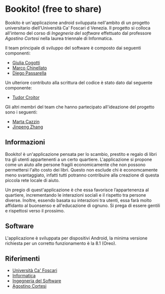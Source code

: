 # Bookito! (free to share)

Bookito è un'applicazione android sviluppata nell'ambito di un progetto universitario diell'Università Ca' Foscari d Venezia. Il progetto si colloca all'interno del corso di *Ingegneria del software* effettuato dal professore *Agostino Cortesi* nella laurea triennale di Informatica.

Il team principale di sviluppo del software è composto dai seguenti componenti:
- [Giulia Cogotti](https://github.com/cogotti-giulia)
- [Marco Chinellato](https://github.com/Chineee)
- [Diego Passarella](https://github.com/DiegoPassa)

Un ulteriore contributo alla scrittura del codice è stato dato dal seguente componente:
- [Tudor Croitor](https://github.com/CroTheodor)

Gli altri membri del team che hanno partecipato all'ideazione del progetto sono i seguenti:
- [Marta Cazzin](https://github.com/imvrtva)
- [Jinpeng Zhang](https://github.com/Jimpoz)

## Informazioni

Bookito! è un'applicazione pensata per lo scambio, prestito e regalo di libri tra gli utenti appartenenti a un certo quartiere. L'applicazione si propone come un aiuto alle persone fragili economicamente che non possono permettersi l'alto costo dei libri. Questo non esclude chi è economcamente meno svantaggiato, infatti tutti potranno contribuire alla creazione di questa piccola rete locale di aiuto.

Un pregio di quest'applicazione è che essa favorisce l’appartenenza al quartiere, incrementando le interazioni sociali e il rispetto tra persone diverse. Inoltre, essendo basata su interazioni tra utenti, essa farà molto affidanto al buonsenso e all'educazione di ognuno. Si prega di essere gentili e rispettosi verso il prossimo.

## Software

L'applicazione è sviluppata per dispositivi Android, la minima versione richiesta per un corretto funzionamento è la 8.1 (Oreo).


## Riferimenti
- [Università Ca' Foscari](https://www.unive.it/)
- [Informatica](https://www.unive.it/pag/3/)
- [Ingegneria del Software](https://www.unive.it/data/insegnamento/339920/persone)
- [Agostino Cortesi](https://www.unive.it/data/persone/5591776)
